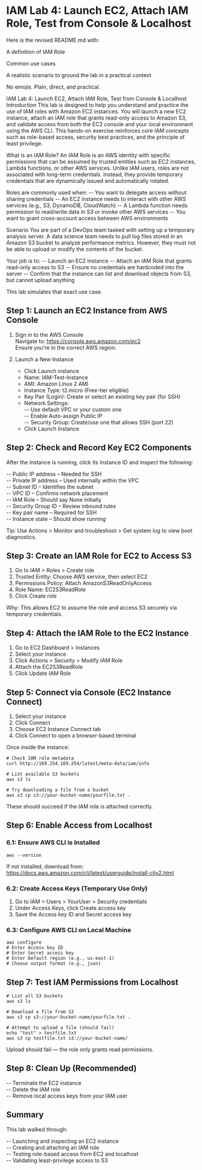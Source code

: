 # IAM Lab 4: Launch EC2, Attach IAM Role, Test from Console & Localhost

Here is the revised README.md with:

A definition of IAM Role

Common use cases

A realistic scenario to ground the lab in a practical context

No emojis. Plain, direct, and practical.

IAM Lab 4: Launch EC2, Attach IAM Role, Test from Console & Localhost
Introduction
This lab is designed to help you understand and practice the use of IAM roles with Amazon EC2 instances. You will launch a new EC2 instance, attach an IAM role that grants read-only access to Amazon S3, and validate access from both the EC2 console and your local environment using the AWS CLI. This hands-on exercise reinforces core IAM concepts such as role-based access, security best practices, and the principle of least privilege.

What is an IAM Role?
An IAM Role is an AWS identity with specific permissions that can be assumed by trusted entities such as EC2 instances, Lambda functions, or other AWS services. Unlike IAM users, roles are not associated with long-term credentials. Instead, they provide temporary credentials that are dynamically issued and automatically rotated.

Roles are commonly used when:
-- You want to delegate access without sharing credentials
-- An EC2 instance needs to interact with other AWS services (e.g., S3, DynamoDB, CloudWatch)
-- A Lambda function needs permission to read/write data in S3 or invoke other AWS services
-- You want to grant cross-account access between AWS environments

Scenario
You are part of a DevOps team tasked with setting up a temporary analysis server.
A data science team needs to pull log files stored in an Amazon S3 bucket to analyze performance metrics. However, they must not be able to upload or modify the contents of the bucket.

Your job is to:
-- Launch an EC2 instance
-- Attach an IAM Role that grants read-only access to S3
-- Ensure no credentials are hardcoded into the server
-- Confirm that the instance can list and download objects from S3, but cannot upload anything

This lab simulates that exact use case.  


## Step 1: Launch an EC2 Instance from AWS Console

1. Sign in to the AWS Console  
   Navigate to: https://console.aws.amazon.com/ec2  
   Ensure you're in the correct AWS region.

2. Launch a New Instance  
   - Click Launch instance  
   - Name: IAM-Test-Instance  
   - AMI: Amazon Linux 2 AMI  
   - Instance Type: t2.micro (Free-tier eligible)  
   - Key Pair (Login): Create or select an existing key pair (for SSH)  
   - Network Settings:  
     -- Use default VPC or your custom one  
     -- Enable Auto-assign Public IP  
     -- Security Group: Create/use one that allows SSH (port 22)  
   - Click Launch Instance

## Step 2: Check and Record Key EC2 Components

After the instance is running, click its Instance ID and inspect the following:

-- Public IP address – Needed for SSH  
-- Private IP address – Used internally within the VPC  
-- Subnet ID – Identifies the subnet  
-- VPC ID – Confirms network placement  
-- IAM Role – Should say None initially  
-- Security Group ID – Review inbound rules  
-- Key pair name – Required for SSH  
-- Instance state – Should show running

Tip: Use Actions > Monitor and troubleshoot > Get system log to view boot diagnostics.

## Step 3: Create an IAM Role for EC2 to Access S3

1. Go to IAM > Roles > Create role  
2. Trusted Entity: Choose AWS service, then select EC2  
3. Permissions Policy: Attach AmazonS3ReadOnlyAccess  
4. Role Name: EC2S3ReadRole  
5. Click Create role

Why: This allows EC2 to assume the role and access S3 securely via temporary credentials.

## Step 4: Attach the IAM Role to the EC2 Instance

1. Go to EC2 Dashboard > Instances  
2. Select your instance  
3. Click Actions > Security > Modify IAM Role  
4. Attach the EC2S3ReadRole  
5. Click Update IAM Role

## Step 5: Connect via Console (EC2 Instance Connect)

1. Select your instance  
2. Click Connect  
3. Choose EC2 Instance Connect tab  
4. Click Connect to open a browser-based terminal

Once inside the instance:

```
# Check IAM role metadata
curl http://169.254.169.254/latest/meta-data/iam/info

# List available S3 buckets
aws s3 ls

# Try downloading a file from a bucket
aws s3 cp s3://your-bucket-name/yourfile.txt .
```

These should succeed if the IAM role is attached correctly.

## Step 6: Enable Access from Localhost

### 6.1: Ensure AWS CLI is Installed

```
aws --version
```

If not installed, download from:  
https://docs.aws.amazon.com/cli/latest/userguide/install-cliv2.html

### 6.2: Create Access Keys (Temporary Use Only)

1. Go to IAM > Users > YourUser > Security credentials  
2. Under Access Keys, click Create access key  
3. Save the Access key ID and Secret access key

### 6.3: Configure AWS CLI on Local Machine

```
aws configure
# Enter Access key ID
# Enter Secret access key
# Enter Default region (e.g., us-east-1)
# Choose output format (e.g., json)
```

## Step 7: Test IAM Permissions from Localhost

```
# List all S3 buckets
aws s3 ls

# Download a file from S3
aws s3 cp s3://your-bucket-name/yourfile.txt .

# Attempt to upload a file (should fail)
echo "test" > testfile.txt
aws s3 cp testfile.txt s3://your-bucket-name/
```

Upload should fail — the role only grants read permissions.

## Step 8: Clean Up (Recommended)

-- Terminate the EC2 instance  
-- Delete the IAM role  
-- Remove local access keys from your IAM user

## Summary

This lab walked through:

-- Launching and inspecting an EC2 instance  
-- Creating and attaching an IAM role  
-- Testing role-based access from EC2 and localhost  
-- Validating least-privilege access to S3
